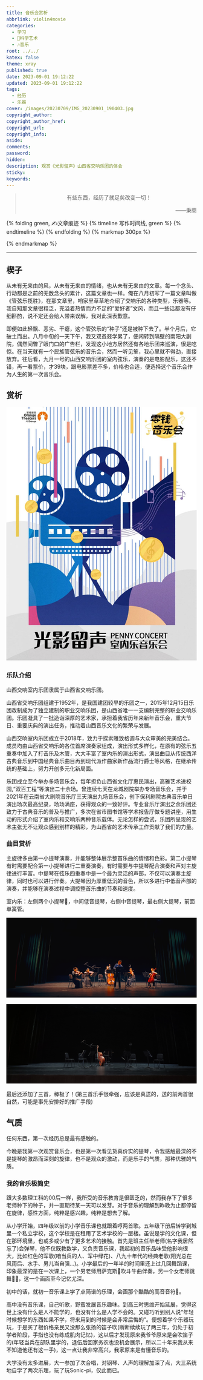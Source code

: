 ```yaml
---
title: 音乐会赏析
abbrlink: violin4movie
categories:
  - 学习
  - 🌌科学艺术
  - 🎶音乐
root: ../../
katex: false
theme: xray
published: true
date: 2023-09-01 19:12:22
updated: 2023-09-01 19:12:22
tags:
  - 经历
  - 乐器
cover: /images/20230709/IMG_20230901_190403.jpg
copyright_author: 
copyright_author_href: 
copyright_url: 
copyright_info: 
aside: 
comments: 
password: 
hidden: 
description: 观赏《光影留声》山西省交响乐团的体会
sticky: 
keywords:
---
```


> <center>有些东西，经历了就足矣改变一切！</center>
> <p align="right">——秉蕳</p>

{% folding green, ✍文章痕迹 %}
{% timeline 写作时间线, green %}
{% endtimeline %}
{% endfolding %}
{% markmap 300px %}
<!-- @import "[TOC]" {cmd="toc" depthFrom=1 depthTo=6 orderedList=false} -->
<!-- code_chunk_output -->



<!-- /code_chunk_output -->
{% endmarkmap %}

-----

## 楔子
从未有无来由的风，从未有无来由的情绪，也从未有无来由的文章。每一个念头、行动都是之前的无数念头的累计，这篇文章也一样。俺在八月初写了一篇文章叫做《管弦乐揽胜》，在那文章里，咱家里草草地介绍了交响乐的各种类型，乐器等。我自知那文章很粗泛，充溢着热情而力不足的“爱好者”文风，而且一些话都没有仔细斟酌，说不定还会给人带来误解，我对此深表歉意。

即便如此轻飘、恶劣、干瘪，这个管弦乐的“种子”还是被种下去了。半个月后，它破土而出。八月中旬的一天下午，我又双叒叕学累了，便闲转到隔壁的南阳大剧院，偶然间瞥了眼门口的广告栏，发现这小地方居然还有各地乐团来巡演，很是吃惊。在当天就有一个民族管弦乐的音乐会，然而一听见笙，我心里就不得劲，直接放弃。往后看，九月一号的山西交响乐团的室内弦乐，演奏的是电影配乐，这还不错，再一看票价，才39块，跟电影票差不多，价格也合适，便选择这个音乐会作为人生的第一次音乐会。
## 赏析
![海报](../../../../images/20230709/光影留声.jpeg)
### 乐队介绍
山西交响室内乐团隶属于山西省交响乐团。

山西省交响乐团组建于1952年，是我国建团较早的乐团之一，2015年12月15日乐团改制成为了独立建制的职业交响乐团，是山西省唯一一支编制完整的职业交响乐团。乐团凝具了一批造诣深厚的艺术家，承担着我省历年来新年音乐会，重大节日、重要庆典的演出任务，推动着山西音乐文化的繁荣与发展。



山西交响室内乐团成立于2018年，致力于探索雅致格调与大众审美的完美结合。成员均由山西省交响乐的各位首席演奏家组成，演出形式多样化，在原有的弦乐五重奏中加入了打击乐及木管，大大丰富了室内乐的演出形式，演出曲目从传统西洋古典音乐到中国经典音乐曲目再到现代派作曲家新作品流行爵士等风格，在继承传统的基础上，努力开创多元化新局面。



乐团成立至今举办多场音乐会，每年担负山西省文化厅惠民演出，高雅艺术进校园,“双百工程”等演出二十余场。曾连续七天在龙城剧院举办专场音乐会，并于2021年在云南省大剧院音乐厅三天演出九场音乐会，创下保利剧院古典音乐单日演出场次最高纪录，场场满座，获得观众的一致好评。专业音乐厅演出之余乐团还致力于古典音乐的普及与推广，多次在省市图书馆等学术报告厅做专题讲座，用生动的形式介绍了室内乐和交响乐两种音乐载体。无论怎样的尝试，乐团所呈现的艺术主张无不让观众感到别样的精彩，为山西省的艺术传承工作贡献了我们的力量。


### 曲目赏析

主旋律多由第一小提琴演奏，并能够整体展示整首乐曲的情绪和色彩。第二小提琴有时需要配合第一小提琴进行二重奏演奏，有时需要与中提琴配合演奏和声对主旋律进行丰富。中提琴在弦乐四重奏中是一个最为灵活的声部，不仅可以演奏主旋律，同时也可以进行伴奏。大提琴因为厚重低沉的音色，所以多进行中低音声部的演奏，并能够在演奏过程中调控整首乐曲的节奏和速度。



室内乐：左侧两个小提琴🎻，中间低音提琴，右侧中音提琴，最右侧大提琴，前面单簧管。

![](../../../../images/20230709/IMG_20230901_213413.jpg)

![](../../../../images/20230709/IMG_20230901_190403.jpg)

最后还添加了三首，棒极了！(第三首乐手很牵强，应该是真送的，送的前两首很自然，可能是事先安排好的推广手段)



## 气质

任何东西，第一次经历总是最有感触的。

今晚是我第一次观赏音乐会，也是第一次看见货真价实的提琴，令我感触最深的不是提琴的激昂而深刻的旋律，也不是观众的激动，而是乐手的气质，那种优雅的气质。
### 我的音乐极简史

跟大多数理工科的00后一样，我所受的音乐教育是很匮乏的，然而我存下了很多老师种下的种子，并一直期待某一天可以发芽。对于音乐的理解到昨晚为止都停留在旋律，感性方面，纯粹是感兴趣，纯粹是想去了解。

从小学开始，四年级以前的小学音乐课也就跟着哼两首歌。五年级下册后转学到城里一个私立学校，这个学校是在租用了艺术学校的一层楼。虽说是学的文化课，但在那环境里，也或多或少有了更多艺术的接触。首先是班主任毕老师(名字我居然忘了)会弹琴，他不仅既教数学，又负责音乐课，我起初的音乐品味受他影响很大，比如红色的军歌(咱当兵的人、军中绿花)、八九十年代的经典老歌(阳光总在风雨后、水手、男儿当自强...)。小学最后的一年半的时间里还上过几回舞蹈课，印象最深的是在一次课上，一个男老师用萨克斯🎷吹斗牛曲伴奏，另一个女老师跳舞💃🏻，这一个画面至今记忆尤深。

初中的话，就初一音乐课上学了点简谱的乐理，会画那个酷酷的高音音符🎼。

高中没有音乐课，自己听歌，野蛮发展音乐趣味。到高三时思维开始延展，觉得这世上没有什么是人不能学的，也没有什么是人学不会的。又碰巧听到别人说“年轻时候想学的东西如果不学，将来用到的时候是会非常后悔的”。便想着学个乐器玩玩，于是买了根价格亲民又没那么张扬的笛子吹(断断续续玩了两三年，仍处于初学者阶段，手指也没有练成肌肉记忆)，这以后才发现原来我爷爷原来是会吹笛子的(年轻当兵在部队里学的，退伍后回家务农也没机会展示，所以二十年来我从来不知道他还有这一手)，这一点让我非常高兴，我家原来是有懂音乐的。

大学没有太多进展，大一参加了次合唱，对钢琴、人声的理解加深了点，大三系统地自学了两次乐理，玩了玩Sonic-pi，仅此而已。

